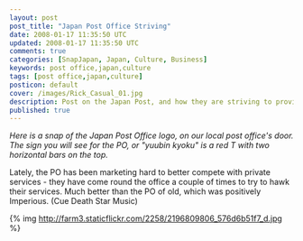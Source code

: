```yaml
---           
layout: post
post_title: "Japan Post Office Striving"
date: 2008-01-17 11:35:50 UTC
updated: 2008-01-17 11:35:50 UTC
comments: true
categories: [SnapJapan, Japan, Culture, Business]
keywords: post office,japan,culture
tags: [post office,japan,culture]
posticon: default
cover: /images/Rick_Casual_01.jpg
description: Post on the Japan Post, and how they are striving to provide better service, in 2008.
published: true
---
```


_Here is a snap of the Japan Post Office logo, on our local post office's door. The sign you will see for the PO, or "yuubin kyoku" is a red T with two horizontal bars on the top._ 

<!--more--> 

Lately, the PO has been marketing hard to better compete with private services - they have come round the office a couple of times to try to hawk their services. Much better than the PO of old, which was positively Imperious. (Cue Death Star Music)

{% img http://farm3.staticflickr.com/2258/2196809806_576d6b51f7_d.jpg %} 

